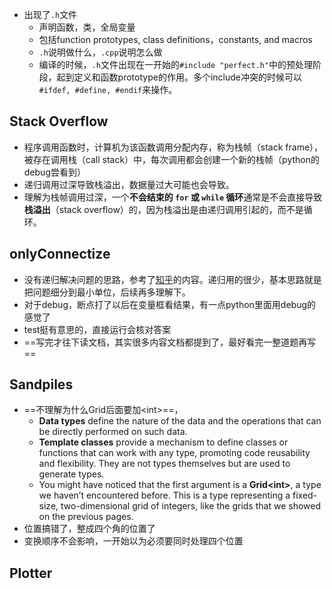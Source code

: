 - 出现了`.h`文件
	- 声明函数，类，全局变量
	- 包括function prototypes, class definitions，constants, and macros
	- `.h`说明做什么，`.cpp`说明怎么做
	- 编译的时候，`.h`文件出现在一开始的`#include "perfect.h"`中的预处理阶段，起到定义和函数prototype的作用。多个include冲突的时候可以`#ifdef, #define, #endif`来操作。

## Stack Overflow
- 程序调用函数时，计算机为该函数调用分配内存，称为栈帧（stack frame），被存在调用栈（call stack）中，每次调用都会创建一个新的栈帧（python的debug尝看到）
- 递归调用过深导致栈溢出，数据量过大可能也会导致。
- 理解为栈帧调用过深，一个**不会结束的 `for` 或 `while` 循环**通常是不会直接导致 **栈溢出**（stack overflow）的，因为栈溢出是由递归调用引起的，而不是循环。

## **onlyConnectize**
- 没有递归解决问题的思路，参考了[知乎](https://zhuanlan.zhihu.com/p/463263796)的内容。递归用的很少，基本思路就是把问题细分到最小单位，后续再多理解下。
- 对于debug，断点打了以后在变量框看结果，有一点python里面用debug的感觉了
- test挺有意思的，直接运行会核对答案
- ==写完才往下读文档，其实很多内容文档都提到了，最好看完一整道题再写==
## **Sandpiles**
- ==不理解为什么Grid后面要加\<int\>==，
	- **Data types** define the nature of the data and the operations that can be directly performed on such data.
	- **Template classes** provide a mechanism to define classes or functions that can work with any type, promoting code reusability and flexibility. They are not types themselves but are used to generate types.
	- You might have noticed that the first argument is a **Grid\<int\>**, a type we haven’t encountered before. This is a type representing a fixed-size, two-dimensional grid of integers, like the grids that we showed on the previous pages.
- 位置搞错了，整成四个角的位置了
- 变换顺序不会影响，一开始以为必须要同时处理四个位置

## **Plotter**
